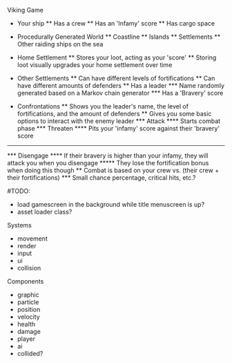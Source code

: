 Viking Game

* Your ship
** Has a crew
** Has an 'Infamy' score
** Has cargo space

* Procedurally Generated World
** Coastline
** Islands
** Settlements
** Other raiding ships on the sea

* Home Settlement
** Stores your loot, acting as your 'score'
** Storing loot visually upgrades your home settlement over time

* Other Settlements
** Can have different levels of fortifications
** Can have different amounts of defenders
** Has a leader
*** Name randomly generated based on a Markov chain generator
*** Has a 'Bravery' score

* Confrontations
** Shows you the leader's name, the level of fortifications, and the amount of defenders
** Gives you some basic options to interact with the enemy leader
*** Attack
**** Starts combat phase
*** Threaten
**** Pits your 'infamy' score against their 'bravery' score
****
*** Disengage
**** If their bravery is higher than your infamy, they will attack you when you disengage
***** They lose the fortification bonus when doing this though
** Combat is based on your crew vs. (their crew + their fortifications)
*** Small chance percentage, critical hits, etc.?



#TODO:
* load gamescreen in the background while title menuscreen is up?
* asset loader class?


Systems
* movement
* render
* input
* ui
* collision


Components
* graphic
* particle
* position
* velocity
* health
* damage
* player
* ai
* collided?